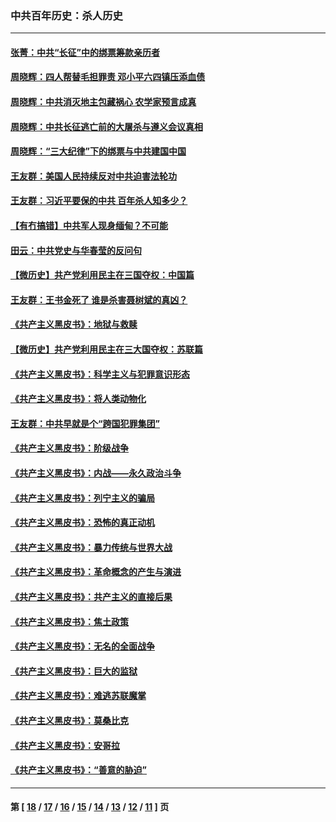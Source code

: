 ### 中共百年历史：杀人历史
---
#### [张菁：中共“长征”中的绑票筹款亲历者](../../pages/nf1176106/n13003575.md?06180430) 
#### [周晓辉：四人帮替毛担罪责 邓小平六四镇压添血债](../../pages/nf1176106/n12996229.md?06180430) 
#### [周晓辉：中共消灭地主包藏祸心 农学家预言成真](../../pages/nf1176106/n12958960.md?06180430) 
#### [周晓辉：中共长征逃亡前的大屠杀与遵义会议真相](../../pages/nf1176106/n12888747.md?06180430) 
#### [周晓辉：“三大纪律”下的绑票与中共建国中国](../../pages/nf1176106/n12882305.md?06180430) 
#### [王友群：美国人民持续反对中共迫害法轮功](../../pages/nf1176106/n12849121.md?06180430) 
#### [王友群：习近平要保的中共 百年杀人知多少？](../../pages/nf1176106/n12833861.md?06180430) 
#### [【有冇搞错】中共军人现身缅甸？不可能](../../pages/nf1176106/n12773250.md?06180430) 
#### [田云：中共党史与华春莹的反问句](../../pages/nf1176106/n12765178.md?06180430) 
#### [【微历史】共产党利用民主在三国夺权：中国篇](../../pages/nf1176106/n12740955.md?06180430) 
#### [王友群：王书金死了 谁是杀害聂树斌的真凶？](../../pages/nf1176106/n12728677.md?06180430) 
#### [《共产主义黑皮书》：地狱与救赎](../../pages/nf1176106/n12705614.md?06180430) 
#### [【微历史】共产党利用民主在三大国夺权：苏联篇](../../pages/nf1176106/n12707756.md?06180430) 
#### [《共产主义黑皮书》：科学主义与犯罪意识形态](../../pages/nf1176106/n12700684.md?06180430) 
#### [《共产主义黑皮书》：将人类动物化](../../pages/nf1176106/n12696212.md?06180430) 
#### [王友群：中共早就是个“跨国犯罪集团”](../../pages/nf1176106/n12696339.md?06180430) 
#### [《共产主义黑皮书》：阶级战争](../../pages/nf1176106/n12690702.md?06180430) 
#### [《共产主义黑皮书》：内战——永久政治斗争](../../pages/nf1176106/n12685891.md?06180430) 
#### [《共产主义黑皮书》：列宁主义的骗局](../../pages/nf1176106/n12671223.md?06180430) 
#### [《共产主义黑皮书》：恐怖的真正动机](../../pages/nf1176106/n12666294.md?06180430) 
#### [《共产主义黑皮书》：暴力传统与世界大战](../../pages/nf1176106/n12660322.md?06180430) 
#### [《共产主义黑皮书》：革命概念的产生与演进](../../pages/nf1176106/n12655045.md?06180430) 
#### [《共产主义黑皮书》：共产主义的直接后果](../../pages/nf1176106/n12644821.md?06180430) 
#### [《共产主义黑皮书》：焦土政策](../../pages/nf1176106/n12640254.md?06180430) 
#### [《共产主义黑皮书》：无名的全面战争](../../pages/nf1176106/n12633845.md?06180430) 
#### [《共产主义黑皮书》：巨大的监狱](../../pages/nf1176106/n12623116.md?06180430) 
#### [《共产主义黑皮书》：难逃苏联魔掌](../../pages/nf1176106/n12613254.md?06180430) 
#### [《共产主义黑皮书》：莫桑比克](../../pages/nf1176106/n12596409.md?06180430) 
#### [《共产主义黑皮书》：安哥拉](../../pages/nf1176106/n12585438.md?06180430) 
#### [《共产主义黑皮书》：“善意的胁迫”](../../pages/nf1176106/n12575454.md?06180430) 

---
#### 第 [ [18](./18.md?06180430) / [17](./17.md?06180430) / [16](./16.md?06180430) / [15](./15.md?06180430) / [14](./14.md?06180430) / [13](./13.md?06180430) / [12](./12.md?06180430) / [11](./11.md?06180430) ] 页
